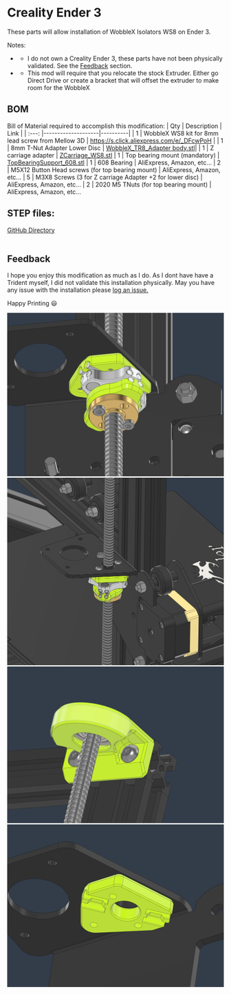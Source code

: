 # Creality Ender 3

These parts will allow installation of WobbleX Isolators WS8 on Ender 3.  

Notes:
* - I do not own a Creality Ender 3, these parts have not been physically validated.  See the [Feedback](/Creality/Ender3/README.md) section.
* - This mod will require that you relocate the stock Extruder.  Either go Direct Drive or create a bracket that will offset the extruder to make room for the WobbleX
  
## BOM
Bill of Material required to accomplish this modification:
|  Qty    |   Description      |    Link  |
|  :---:  |--------------------|----------|
|  1      | WobbleX WS8 kit for 8mm lead screw from Mellow 3D | https://s.click.aliexpress.com/e/_DFcwPoH |
|  1      | 8mm T-Nut Adapter Lower Disc | [WobbleX_TR8_Adapter body.stl](https://github.com/MirageC79/Interfaces-for-WobbleX-integration/blob/main//Creality/Ender3/WobbleX_TR8_Adapter%20Body.stl)|
|  1      | Z carriage adapter | [ZCarriage_WS8.stl](https://github.com/MirageC79/Interfaces-for-WobbleX-integration/blob/main/Creality/Ender3/ZCarriage_WS8.stl)
|  1      | Top bearing mount (mandatory) | [TopBearingSupport_608.stl](https://github.com/MirageC79/Interfaces-for-WobbleX-integration/blob/main/Creality/Ender3/TopBearingSupport_608.stl)
|  1      | 608 Bearing |  AliExpress, Amazon, etc...
|  2      | M5X12 Button Head screws (for top bearing mount) | AliExpress, Amazon, etc...
|  5      | M3X8 Screws (3 for Z carriage Adapter +2 for lower disc) | AliExpress, Amazon, etc...
|  2      | 2020 M5 TNuts (for top bearing mount) | AliExpress, Amazon, etc...

## STEP files:  
[GitHub Directory](https://github.com/MirageC79/Interfaces-for-WobbleX-integration/tree/main/Creality/Ender3)
<br> 
<br>

## Feedback
I hope you enjoy this modification as much as I do.  As I dont have have a Trident myself, I did not validate this installation physically. 
May you have any issue with the installation please [log an issue.](https://github.com/MirageC79/Interfaces-for-WobbleX-integration/issues)

Happy Printing :smiley:


![img](/Creality/Ender3/Ender3_Installation1.png)
<br>
![img](/Creality/Ender3/Ender3_Installation2.png)
<br>
![img](/Creality/Ender3/Ender3_Installation3.png)
<br>
![img](/Creality/Ender3/Ender3_ZcarriageAdapter.png)
<br>
